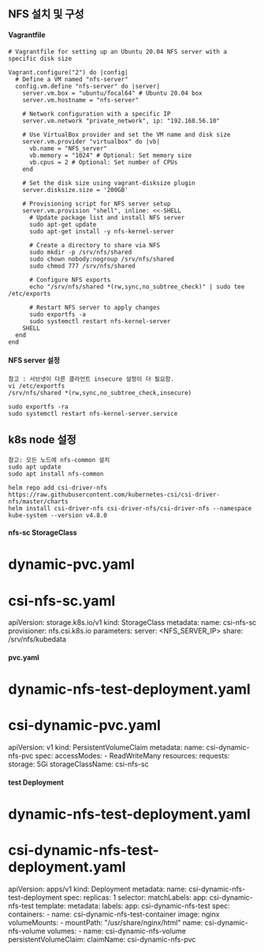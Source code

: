 ## NFS 설치 및 구성 

#### Vagrantfile
```
# Vagrantfile for setting up an Ubuntu 20.04 NFS server with a specific disk size

Vagrant.configure("2") do |config|
  # Define a VM named "nfs-server"
  config.vm.define "nfs-server" do |server|
    server.vm.box = "ubuntu/focal64" # Ubuntu 20.04 box
    server.vm.hostname = "nfs-server"

    # Network configuration with a specific IP
    server.vm.network "private_network", ip: "192.168.56.10"

    # Use VirtualBox provider and set the VM name and disk size
    server.vm.provider "virtualbox" do |vb|
      vb.name = "NFS_server"
      vb.memory = "1024" # Optional: Set memory size
      vb.cpus = 2 # Optional: Set number of CPUs
    end

    # Set the disk size using vagrant-disksize plugin
    server.disksize.size = '200GB'

    # Provisioning script for NFS server setup
    server.vm.provision "shell", inline: <<-SHELL
      # Update package list and install NFS server
      sudo apt-get update
      sudo apt-get install -y nfs-kernel-server

      # Create a directory to share via NFS
      sudo mkdir -p /srv/nfs/shared
      sudo chown nobody:nogroup /srv/nfs/shared
      sudo chmod 777 /srv/nfs/shared

      # Configure NFS exports
      echo "/srv/nfs/shared *(rw,sync,no_subtree_check)" | sudo tee /etc/exports

      # Restart NFS server to apply changes
      sudo exportfs -a
      sudo systemctl restart nfs-kernel-server
    SHELL
  end
end
```

#### NFS server 설정 

```
참고 : 서브넷이 다른 클라언트 insecure 설정이 더 필요함. 
vi /etc/exportfs
/srv/nfs/shared *(rw,sync,no_subtree_check,insecure)

sudo exportfs -ra
sudo systemctl restart nfs-kernel-server.service
```


## k8s node 설정 
```
참고: 모든 노드에 nfs-common 설치 
sudo apt update
sudo apt install nfs-common
```

```
helm repo add csi-driver-nfs https://raw.githubusercontent.com/kubernetes-csi/csi-driver-nfs/master/charts
helm install csi-driver-nfs csi-driver-nfs/csi-driver-nfs --namespace kube-system --version v4.8.0
```



#### nfs-sc StorageClass
# dynamic-pvc.yaml
# csi-nfs-sc.yaml
apiVersion: storage.k8s.io/v1
kind: StorageClass
metadata:
  name: csi-nfs-sc
provisioner: nfs.csi.k8s.io
parameters:
  server: <NFS_SERVER_IP>
  share: /srv/nfs/kubedata


#### pvc.yaml
# dynamic-nfs-test-deployment.yaml
# csi-dynamic-pvc.yaml
apiVersion: v1
kind: PersistentVolumeClaim
metadata:
  name: csi-dynamic-nfs-pvc
spec:
  accessModes:
    - ReadWriteMany
  resources:
    requests:
      storage: 5Gi
  storageClassName: csi-nfs-sc


#### test Deployment 
# dynamic-nfs-test-deployment.yaml
# csi-dynamic-nfs-test-deployment.yaml
apiVersion: apps/v1
kind: Deployment
metadata:
  name: csi-dynamic-nfs-test-deployment
spec:
  replicas: 1
  selector:
    matchLabels:
      app: csi-dynamic-nfs-test
  template:
    metadata:
      labels:
        app: csi-dynamic-nfs-test
    spec:
      containers:
      - name: csi-dynamic-nfs-test-container
        image: nginx
        volumeMounts:
        - mountPath: "/usr/share/nginx/html"
          name: csi-dynamic-nfs-volume
      volumes:
      - name: csi-dynamic-nfs-volume
        persistentVolumeClaim:
          claimName: csi-dynamic-nfs-pvc


